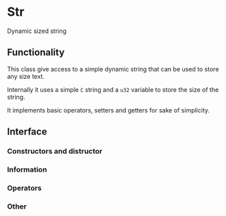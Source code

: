# Str

Dynamic sized string

## Functionality

This class give access to a simple dynamic string that can be used to store
any size text.

Internally it uses a simple `C` string and a `u32` variable to store the size
of the string.

It implements basic operators, setters and getters for sake of simplicity.

## Interface

### Constructors and distructor

### Information

### Operators

### Other
